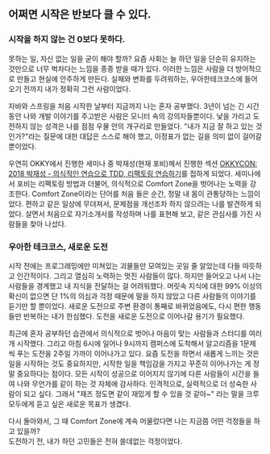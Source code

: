 ## 어쩌면 시작은 반보다 클 수 있다.

### 시작을 하지 않는 건 0보다 못하다.

못하는 일, 자신 없는 일을 굳이 해야 할까? 요즘 사회는 늘 하던 일을 단순히 유지하는 것만으로 너무 벅차다는 느낌을 종종 받을 때가 있다. 
이러한 느낌은 사람을 더 방어적으로 만들고 현실에 안주하게 만든다. 
실패와 변화를 두려워하는, 우아한테크코스에 들어오기 전까지 내가 정확히 그런 사람이었다.  
  
자바와 스프링을 처음 시작한 날부터 지금까지 나는 혼자 공부했다. 
3년이 넘는 긴 시간 동안 나와 개발 이야기를 주고받은 사람은 모니터 속의 강의자들뿐이다. 
낯을 가리고 도전하지 않는 성격은 나를 점점 우물 안의 개구리로 만들었다. 
"내가 지금 잘 하고 있는 것인가?"라는 질문에 대한 대답은 스스로 해야 했고, 이정표가 없는 길을 의미 없이 걸어갈 뿐이었다.  
  
우연히 OKKY에서 진행한 세미나 중 박재성(현재 포비)께서 진행한 섹션 
[OKKYCON: 2018 박재성 - 의식적인 연습으로 TDD, 리팩토링 연습하기](https://www.youtube.com/watch?v=cVxqrGHxutU)를 접하게 되었다. 
세미나에서 포비는 리팩토링 방법과 더불어, 의식적으로 Comfort Zone을 벗어나는 노력을 강조한다. 
Comfort Zone이라는 단어를 처음 들은 순간, 정말 내 몸이 관통당하는 느낌이었다. 
편하고 같은 일상에 무뎌져서, 문제점을 개선조차 하지 않으려는 나를 발견하게 되었다.
살면서 처음으로 자기소개서를 작성하며 나를 표현해 보고, 같은 관심사를 가진 사람들을 찾아 나섰다.

### 우아한 테크코스, 새로운 도전

시작 전에는 프로그래밍에만 미쳐있는 괴물들만 모여있는 곳일 줄 알았는데 다들 따듯하고 인간적이다.
그리고 열심히 노력하는 멋진 사람들이 많다.
하지만 들어오고 나서 나는 사람들을 경계했고 내 지식을 전달하는 걸 어려워했다. 
머릿속 지식에 대한 99% 이상의 확신이 없으면 단 1%의 의심과 걱정 때문에 말을 하지 않았고 다른 사람들의 이야기를 듣기만 할 뿐이었다.
새로운 도전으로 주변 환경이 통째로 바뀌었음에도, 다시 편한 행동들만 반복하는 내가 한심했다. 
도전을 새로운 도전으로 이어나갈 용기가 필요했다. 

최근에 혼자 공부하던 습관에서 의식적으로 벗어나 마음이 맞는 사람들과 스터디를 여러 개 시작했다. 
그리고 아침 6시에 일어나 9시까지 캠퍼스에 도착해서 알고리즘을 1문제씩 푸는 도전을 2주일 가까이 이어나가고 있다. 
요즘 도전을 하면서 새롭게 느끼는 것은 일을 시작하는 것도 중요하지만, 시작한 일을 책임감을 가지고 꾸준히 이어나가는 게 정말 중요하다는 점이다. 
모든 시작이 성공으로 이어지지 않기에 다른 사람들이 시간을 들여 나와 무언가를 같이 하는 것 자체에 감사하다. 
인격적으로, 실력적으로 더 성숙한 사람이 되고 싶다. 그래서 "재즈 정도면 같이 재밌게 할 수 있을 것 같아~" 라는 말을 크루 모두에게 듣고 싶은 새로운 목표가 생겼다.

다시 돌아와서, 그 때 Comfort Zone에 계속 머물렀다면 나는 지금쯤 어떤 걱정들을 하고 있을까?  
도전하기 전, 내가 하던 고민들은 전혀 쓸데없는 걱정이었다. 
